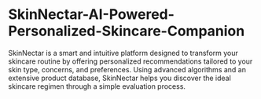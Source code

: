 # SkinNectar-AI-Powered-Personalized-Skincare-Companion
SkinNectar is a smart and intuitive platform designed to transform your skincare routine by offering personalized recommendations tailored to your skin type, concerns, and preferences. Using advanced algorithms and an extensive product database, SkinNectar helps you discover the ideal skincare regimen through a simple evaluation process.
